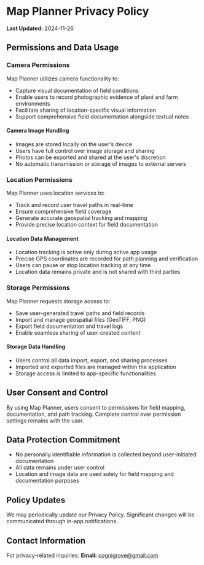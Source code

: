# Map Planner Privacy Policy
**Last Updated:** 2024-11-26

## Permissions and Data Usage

### Camera Permissions
Map Planner utilizes camera functionality to:
* Capture visual documentation of field conditions
* Enable users to record photographic evidence of plant and farm environments
* Facilitate sharing of location-specific visual information
* Support comprehensive field documentation alongside textual notes

#### Camera Image Handling
* Images are stored locally on the user's device
* Users have full control over image storage and sharing
* Photos can be exported and shared at the user's discretion
* No automatic transmission or storage of images to external servers

### Location Permissions
Map Planner uses location services to:
* Track and record user travel paths in real-time
* Ensure comprehensive field coverage
* Generate accurate geospatial tracking and mapping
* Provide precise location context for field documentation

#### Location Data Management
* Location tracking is active only during active app usage
* Precise GPS coordinates are recorded for path planning and verification
* Users can pause or stop location tracking at any time
* Location data remains private and is not shared with third parties

### Storage Permissions
Map Planner requests storage access to:
* Save user-generated travel paths and field records
* Import and manage geospatial files (GeoTIFF, PNG)
* Export field documentation and travel logs
* Enable seamless sharing of user-created content

#### Storage Data Handling
* Users control all data import, export, and sharing processes
* Imported and exported files are managed within the application
* Storage access is limited to app-specific functionalities

## User Consent and Control
By using Map Planner, users consent to permissions for field mapping, documentation, and path tracking. Complete control over permission settings remains with the user.

## Data Protection Commitment
* No personally identifiable information is collected beyond user-initiated documentation
* All data remains under user control
* Location and image data are used solely for field mapping and documentation purposes

## Policy Updates
We may periodically update our Privacy Policy. Significant changes will be communicated through in-app notifications.

## Contact Information
For privacy-related inquiries:
**Email:** cognigrove@gmail.com
